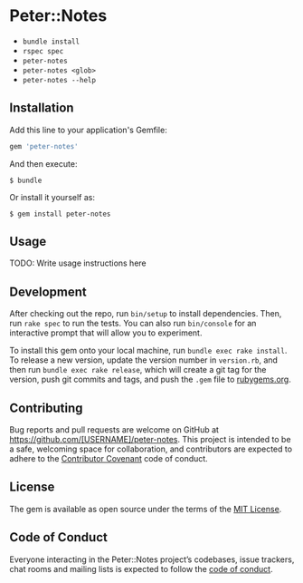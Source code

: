 # Peter::Notes

  - `bundle install`
  - `rspec spec`
  - `peter-notes`
  - `peter-notes <glob>`
  - `peter-notes --help`

## Installation

Add this line to your application's Gemfile:

```ruby
gem 'peter-notes'
```

And then execute:

    $ bundle

Or install it yourself as:

    $ gem install peter-notes

## Usage

TODO: Write usage instructions here

## Development

After checking out the repo, run `bin/setup` to install dependencies. Then, run `rake spec` to run the tests. You can also run `bin/console` for an interactive prompt that will allow you to experiment.

To install this gem onto your local machine, run `bundle exec rake install`. To release a new version, update the version number in `version.rb`, and then run `bundle exec rake release`, which will create a git tag for the version, push git commits and tags, and push the `.gem` file to [rubygems.org](https://rubygems.org).

## Contributing

Bug reports and pull requests are welcome on GitHub at https://github.com/[USERNAME]/peter-notes. This project is intended to be a safe, welcoming space for collaboration, and contributors are expected to adhere to the [Contributor Covenant](http://contributor-covenant.org) code of conduct.

## License

The gem is available as open source under the terms of the [MIT License](http://opensource.org/licenses/MIT).

## Code of Conduct

Everyone interacting in the Peter::Notes project’s codebases, issue trackers, chat rooms and mailing lists is expected to follow the [code of conduct](https://github.com/[USERNAME]/peter-notes/blob/master/CODE_OF_CONDUCT.md).
